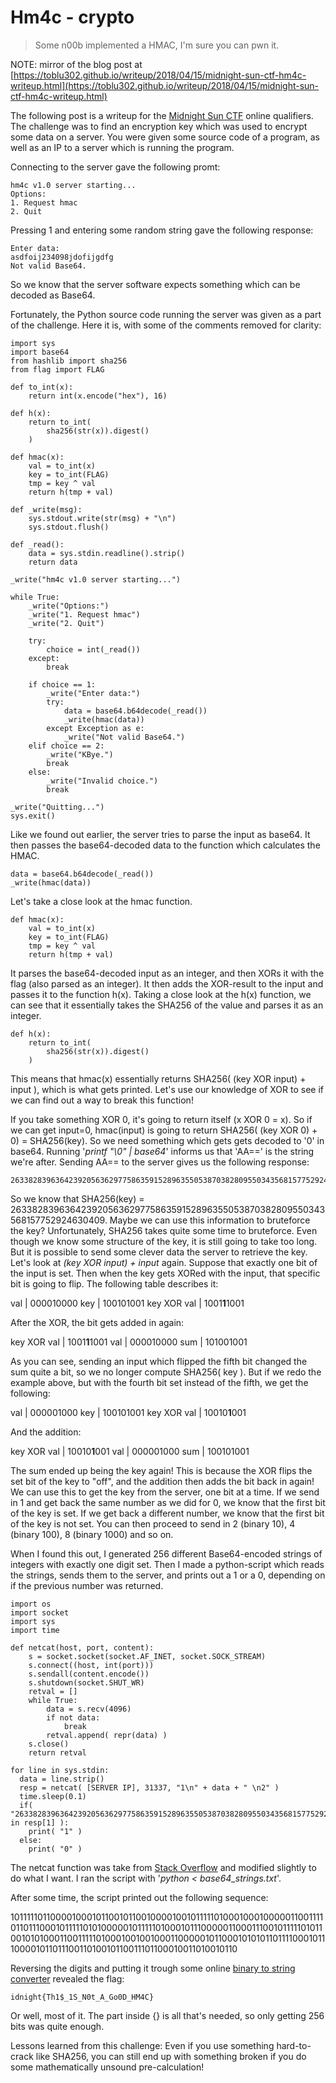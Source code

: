 # Hm4c - crypto
> Some n00b implemented a HMAC, I'm sure you can pwn it.

NOTE: mirror of the blog post at [https://toblu302.github.io/writeup/2018/04/15/midnight-sun-ctf-hm4c-writeup.html](https://toblu302.github.io/writeup/2018/04/15/midnight-sun-ctf-hm4c-writeup.html)

The following post is a writeup for the [Midnight Sun CTF](https://midnightsunctf.se/) online qualifiers. The challenge was to find an encryption key which was used to encrypt some data on a server. You were given some source code of a program, as well as an IP to a server which is running the program.

Connecting to the server gave the following promt:

```
hm4c v1.0 server starting...
Options:
1. Request hmac
2. Quit
```

Pressing 1 and entering some random string gave the following response:

```
Enter data:
asdfoij234098jdofijgdfg
Not valid Base64.
```

So we know that the server software expects something which can be decoded as Base64.

Fortunately, the Python source code running the server was given as a part of the challenge. Here it is, with some of the comments removed for clarity:

```
import sys
import base64
from hashlib import sha256
from flag import FLAG

def to_int(x):
    return int(x.encode("hex"), 16)

def h(x):
    return to_int(
        sha256(str(x)).digest()
    )

def hmac(x):
    val = to_int(x)
    key = to_int(FLAG)
    tmp = key ^ val
    return h(tmp + val)

def _write(msg):
    sys.stdout.write(str(msg) + "\n")
    sys.stdout.flush()

def _read():
    data = sys.stdin.readline().strip()
    return data

_write("hm4c v1.0 server starting...")

while True:
    _write("Options:")
    _write("1. Request hmac")
    _write("2. Quit")

    try:
        choice = int(_read())
    except:
        break

    if choice == 1:
        _write("Enter data:")
        try:
            data = base64.b64decode(_read())
            _write(hmac(data))
        except Exception as e:
            _write("Not valid Base64.")
    elif choice == 2:
        _write("KBye.")
        break
    else:
        _write("Invalid choice.")
        break

_write("Quitting...")
sys.exit()
```

Like we found out earlier, the server tries to parse the input as base64. It then passes the base64-decoded data to the function which calculates the HMAC.
```
data = base64.b64decode(_read())
_write(hmac(data))
```

Let's take a close look at the hmac function.
```
def hmac(x):
    val = to_int(x)
    key = to_int(FLAG)
    tmp = key ^ val
    return h(tmp + val)
```

It parses the base64-decoded input as an integer, and then XORs it with the flag (also parsed as an integer). It then adds the XOR-result to the input and passes it to the function h(x). Taking a close look at the h(x) function, we can see that it essentially takes the SHA256 of the value and parses it as an integer.

```
def h(x):
    return to_int(
        sha256(str(x)).digest()
    )
```

This means that hmac(x) essentially returns SHA256( (key XOR input) + input ), which is what gets printed. Let's use our knowledge of XOR to see if we can find out a way to break this function!

If you take something XOR 0, it's going to return itself (x XOR 0 = x). So if we can get input=0, hmac(input) is going to return SHA256( (key XOR 0) + 0) = SHA256(key). So we need something which gets gets decoded to '0' in base64. Running '_printf "\0" &#124; base64_' informs us that 'AA==' is the string we're after. Sending AA== to the server gives us the following response:

```
26338283963642392056362977586359152896355053870382809550343568157752924630409
```

So we know that SHA256(key) = 26338283963642392056362977586359152896355053870382809550343568157752924630409. Maybe we can use this information to bruteforce the key? Unfortunately, SHA256 takes quite some time to bruteforce. Even though we know some structure of the key, it is still going to take too long. But it is possible to send some clever data the server to retrieve the key. Let's look at _(key XOR input) + input_ again. Suppose that exactly one bit of the input is set. Then when the key gets XORed with the input, that specific bit is going to flip. The following table describes it:

val | 000010000
key | 100101001
key XOR val | 1001**1**1001

After the XOR, the bit gets added in again:

key XOR val | 1001**1**1001
val | 000010000
sum | 101001001

As you can see, sending an input which flipped the fifth bit changed the sum quite a bit, so we no longer compute SHA256( key ). But if we redo the example above, but with the fourth bit set instead of the fifth, we get the following:

val | 000001000
key | 100101001
key XOR val | 10010**1**001

And the addition:

key XOR val | 10010**1**001
val | 000001000
sum | 100101001

The sum ended up being the key again! This is because the XOR flips the set bit of the key to "off", and the addition then adds the bit back in again! We can use this to get the key from the server, one bit at a time. If we send in 1 and get back the same number as we did for 0, we know that the first bit of the key is set. If we get back a different number, we know that the first bit of the key is not set. You can then proceed to send in 2 (binary 10), 4 (binary 100), 8 (binary 1000) and so on.

When I found this out, I generated 256 different Base64-encoded strings of integers with exactly one digit set. Then I made a python-script which reads the strings, sends them to the server, and prints out a 1 or a 0, depending on if the previous number was returned.

```
import os
import socket
import sys
import time

def netcat(host, port, content):
    s = socket.socket(socket.AF_INET, socket.SOCK_STREAM)
    s.connect((host, int(port)))
    s.sendall(content.encode())
    s.shutdown(socket.SHUT_WR)
    retval = []
    while True:
        data = s.recv(4096)
        if not data:
            break
        retval.append( repr(data) )
    s.close()
    return retval

for line in sys.stdin:
  data = line.strip()
  resp = netcat( [SERVER IP], 31337, "1\n" + data + " \n2" )
  time.sleep(0.1)
  if( "26338283963642392056362977586359152896355053870382809550343568157752924630409" in resp[1] ):
    print( "1" )
  else:
    print( "0" )
```

The netcat function was take from [Stack Overflow](https://stackoverflow.com/questions/1908878/netcat-implementation-in-python) and modified slightly to do what I want. I ran the script with '_python < base64_strings.txt_'.

After some time, the script printed out the following sequence:

1011111011000010001011001011001000010010111110100010001000001100111101101110001011111010100000101111101000101110000011000111001011111010110010101000110011111010001001001000110000010110001010101101111000101110000101101110011010010110011101100010011010010110

Reversing the digits and putting it trough some online [binary to string converter](https://codebeautify.org/binary-string-converter) revealed the flag:

```
idnight{Th1$_1S_N0t_A_Go0D_HM4C}
```

Or well, most of it. The part inside {} is all that's needed, so only getting 256 bits was quite enough.

Lessons learned from this challenge: Even if you use something hard-to-crack like SHA256, you can still end up with something broken if you do some mathematically unsound pre-calculation!

